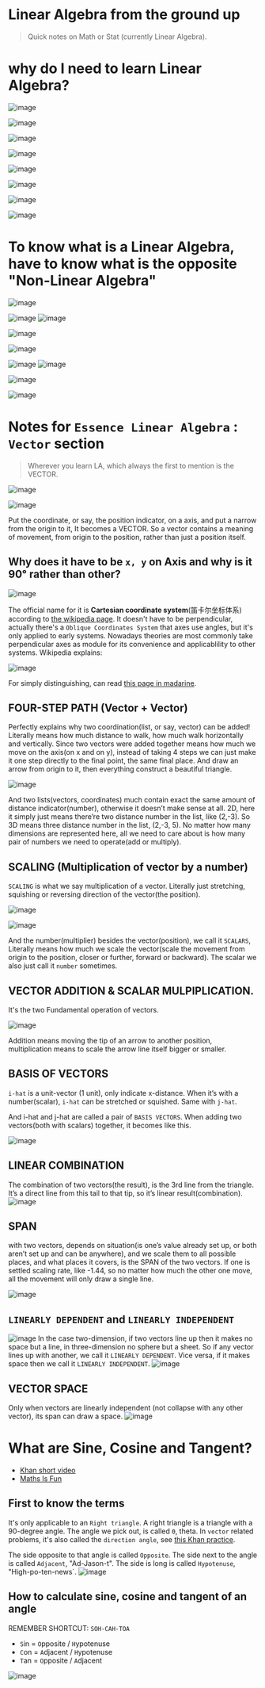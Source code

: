 # Linear Algebra from the ground up
> Quick notes on Math or Stat (currently Linear Algebra). 





# why do I need to learn Linear Algebra?

![image](https://user-images.githubusercontent.com/14041622/35739336-3c34b4fe-086c-11e8-9d2b-4977444a9381.png)

![image](https://user-images.githubusercontent.com/14041622/35739713-77c687bc-086d-11e8-9846-dff7c996257c.png)

![image](https://user-images.githubusercontent.com/14041622/35740953-614256de-0871-11e8-92b6-17a21e355b93.png)

![image](https://user-images.githubusercontent.com/14041622/35745443-4524bc8c-087e-11e8-8919-d9011106320e.png)

![image](https://user-images.githubusercontent.com/14041622/35745578-b1c34a52-087e-11e8-80f5-adab00e699c7.png)

![image](https://user-images.githubusercontent.com/14041622/35745712-3d76e0b8-087f-11e8-8713-31faf23686f3.png)

![image](https://user-images.githubusercontent.com/14041622/35745729-4963b036-087f-11e8-8287-de6e091c1317.png)

![image](https://user-images.githubusercontent.com/14041622/35746374-881fa68e-0881-11e8-8140-3f4de885a47e.png)

# To know what is a Linear Algebra, have to know what is the opposite "Non-Linear Algebra"
![image](https://user-images.githubusercontent.com/14041622/35747277-a3586528-0884-11e8-9318-c17b8d9b7bb2.png)

![image](https://user-images.githubusercontent.com/14041622/35767257-05f9b1ec-0924-11e8-8fcd-26d64fbb7af1.png)
![image](https://user-images.githubusercontent.com/14041622/35767258-0d63d91c-0924-11e8-90dc-003a1f5e66c5.png)

![image](https://user-images.githubusercontent.com/14041622/35767261-15955f20-0924-11e8-8051-973dcedbc501.png)

![image](https://user-images.githubusercontent.com/14041622/35767264-22b33b28-0924-11e8-94ec-c767113c880f.png)

![image](https://user-images.githubusercontent.com/14041622/35767288-8cb6bd38-0924-11e8-9a09-bcebcfda191c.png)
![image](https://user-images.githubusercontent.com/14041622/35767305-f2e5bf00-0924-11e8-8da7-2762e0f5c657.png)

![image](https://user-images.githubusercontent.com/14041622/36578002-b2a19fec-1895-11e8-9d24-46a8517490fd.png)

![image](https://user-images.githubusercontent.com/14041622/36579498-60dfa33a-189e-11e8-91d9-4b1f7db1bdb5.png)






# Notes for `Essence Linear Algebra` : `Vector` section
> Wherever you learn LA, which always the first to mention is the VECTOR.

![image](https://user-images.githubusercontent.com/14041622/35763026-d9a39fea-08dd-11e8-840e-5ad4c28cef40.png)

![image](https://user-images.githubusercontent.com/14041622/36588863-69edc828-18c4-11e8-9aa6-f2f3a85ba623.png)

Put the coordinate, or say, the position indicator, on a axis, and put a narrow from the origin to it, It becomes a VECTOR.
So a vector contains a meaning of movement, from origin to the position, rather than just a position itself.

## Why does it have to be `x, y` on Axis and why is it 90° rather than other?
![image](https://user-images.githubusercontent.com/14041622/36589539-9a928d54-18c6-11e8-8402-7e0ea6c3d6bc.png)

The official name for it is **Cartesian coordinate system**(笛卡尔坐标体系) according to [the wikipedia page](https://en.wikipedia.org/wiki/Cartesian_coordinate_system).
It doesn't have to be perpendicular, actually there's a `Oblique Coordinates System` that axes use angles, but it's only applied to early systems. 
Nowadays theories are most commonly take perpendicular axes as module for its convenience and applicablility to other systems. 
Wikipedia explains:

![image](https://user-images.githubusercontent.com/14041622/36591419-f0bc98fe-18cc-11e8-939b-49181e6af569.png)

For simply distinguishing, can read [this page in madarine](https://baike.baidu.com/item/%E7%AC%9B%E5%8D%A1%E5%B0%94%E5%9D%90%E6%A0%87%E7%B3%BB?fr=aladdin).



## FOUR-STEP PATH (Vector + Vector)
Perfectly explains why two coordination(list, or say, vector) can be added! 
Literally means how much distance to walk, how much walk horizontally and vertically. 
Since two vectors were added together means how much we move on the axis(on x and on y), instead of taking 4 steps we can just make it one step directly to the final point, the same final place. 
And draw an arrow from origin to it, then everything construct a beautiful triangle. 

![image](https://user-images.githubusercontent.com/14041622/36588757-098a820a-18c4-11e8-9f32-62c4a66702a5.png)


And two lists(vectors, coordinates)  much contain exact the same amount of distance indicator(number), otherwise it doesn’t make sense at all.
2D, here it simply just means there’re two distance number in the list, like (2,-3). 
So 3D means three distance number in the list, (2,-3, 5). 
No matter how many dimensions are represented here, all we need to care about is how many pair of numbers we need to operate(add or multiply).


## SCALING  (Multiplication of vector by a number)
`SCALING` is what we say multiplication of a vector. 
Literally just stretching, squishing or reversing direction of the vector(the position).

![image](https://user-images.githubusercontent.com/14041622/35763036-f0b92970-08dd-11e8-8686-2f7b3bfe2d87.png)

![image](https://user-images.githubusercontent.com/14041622/35763039-f918bd4c-08dd-11e8-9df0-69780a52b0ec.png)

And the number(multiplier) besides the vector(position), we call it `SCALARS`, 
Literally means how much we scale the vector(scale the movement from origin to the position, closer or further, forward or backward). 
The scalar we also just call it `number` sometimes.

## VECTOR ADDITION & SCALAR MULPIPLICATION.
It's the two Fundamental operation of vectors.

![image](https://user-images.githubusercontent.com/14041622/36589168-6302cfda-18c5-11e8-8381-79fe699dbf20.png)


Addition means moving the tip of an arrow to another position, multiplication means to scale the arrow line itself bigger or smaller.

## BASIS OF VECTORS
`i-hat` is a unit-vector (1 unit), only indicate x-distance. 
When it’s with a number(scalar), `i-hat` can be stretched or squished. 
Same with `j-hat`.  

And i-hat and j-hat are called a pair of `BASIS VECTORS`.
When adding two vectors(both with scalars) together, it becomes like this.

![image](https://user-images.githubusercontent.com/14041622/35763044-086c60a0-08de-11e8-9c3a-3942b8332a13.png)

## LINEAR COMBINATION 
The combination of two vectors(the result), is the 3rd line from the triangle. It’s a direct line from this tail to that tip, so it’s linear result(combination).
![image](https://user-images.githubusercontent.com/14041622/35763049-19499690-08de-11e8-8300-ec0762101da4.png)

## SPAN
with two vectors, depends on situation(is one’s value already set up, or both aren’t set up and can be anywhere), and we scale them to all possible places, and what places it covers, is the SPAN of the two vectors.
If one is settled scaling rate, like -1.44, so no matter how much the other one move, all the movement will only draw a single line.

![image](https://user-images.githubusercontent.com/14041622/35767628-fe157ee6-092a-11e8-9d3a-53c48284621a.png)

## `LINEARLY DEPENDENT` and `LINEARLY INDEPENDENT`
![image](https://user-images.githubusercontent.com/14041622/35767629-09e9c128-092b-11e8-9a80-d007b6a61849.png)
In the case two-dimension, if two vectors line up then it makes no space but a line, in three-dimension no sphere but a sheet. 
So if any vector lines up with another, we call it `LINEARLY DEPENDENT`. Vice versa, if it makes space then we call it `LINEARLY INDEPENDENT`.
![image](https://user-images.githubusercontent.com/14041622/35767632-11aef59a-092b-11e8-9fd8-a5feda75ee80.png)
## VECTOR SPACE
Only when vectors are linearly independent (not collapse with any other vector), its span can draw a space.
![image](https://user-images.githubusercontent.com/14041622/35767635-171fca2c-092b-11e8-8834-39affa91e746.png)







# What are Sine, Cosine and Tangent?

- [Khan short video](https://www.khanacademy.org/math/geometry/hs-geo-trig/hs-geo-trig-ratios-intro/v/basic-trigonometry)
- [Maths Is Fun](http://www.mathsisfun.com/sine-cosine-tangent.html)

## First to know the terms
It's only applicable to an `Right triangle`.  A right triangle is a triangle with a 90-degree angle.
The angle we pick out, is called `Θ`, theta. In `vector` related problems, it's also called the `direction angle`, see [this Khan practice](https://www.khanacademy.org/math/precalculus/vectors-precalc/magnitude-direction/e/direction-angles).

The side opposite to that angle is called `Opposite`.
The side next to the angle is called `Adjacent`, "Ad-Jason-t".
The side is long is called `Hypotenuse`, "High-po-ten-news`.
![image](https://user-images.githubusercontent.com/14041622/36719484-1f16b318-1be0-11e8-9038-4e4f9da05fe2.png)


## How to calculate sine, cosine and tangent of an angle 
REMEMBER SHORTCUT: `SOH-CAH-TOA`
- `S`in = `O`pposite / `H`ypotenuse 
- `C`on = `A`djacent / `H`ypotenuse
- `T`an = `O`pposite / `A`djacent

![image](https://user-images.githubusercontent.com/14041622/36720552-5e5182ee-1be3-11e8-92d1-33e1f0218ee8.png)



